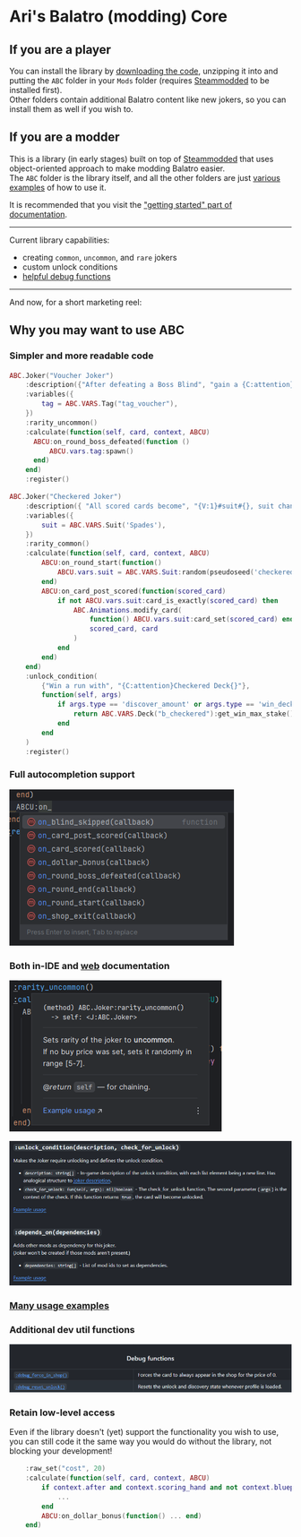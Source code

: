 # Ari's Balatro (modding) Core

## If you are a player
You can install the library by [downloading the code](https://github.com/Aurif/balatro-ABC/archive/refs/heads/main.zip), unzipping it into and putting the `ABC` folder in your `Mods` folder (requires [Steammodded](https://github.com/Steamodded/smods/wiki) to be installed first).\
Other folders contain additional Balatro content like new jokers, so you can install them as well if you wish to.


## If you are a modder
This is a library (in early stages) built on top of [Steammodded](https://github.com/Steamodded/smods/wiki#how-to-install-steamodded) that uses object-oriented approach to make modding Balatro easier. \
The `ABC` folder is the library itself, and all the other folders are just [various examples](https://github.com/Aurif/balatro-ABC/tree/main/Aris-Random-Stuff/jokers) of how to use it.

It is recommended that you visit the ["getting started" part of documentation](https://github.com/Aurif/balatro-ABC/wiki).

--- 
Current library capabilities:
 - creating `common`, `uncommon`, and `rare` jokers
 - custom unlock conditions
 - [helpful debug functions](https://github.com/Aurif/balatro-ABC/wiki/Joker#debug-functions)

--- 
And now, for a short marketing reel:
## Why you may want to use ABC

### Simpler and more readable code
```lua
ABC.Joker("Voucher Joker")
    :description({"After defeating a Boss Blind", "gain a {C:attention}#tag#{}"})
    :variables({
        tag = ABC.VARS.Tag("tag_voucher"),
    })
    :rarity_uncommon()
    :calculate(function(self, card, context, ABCU)
      ABCU:on_round_boss_defeated(function ()
          ABCU.vars.tag:spawn()
      end)
    end)
    :register()
```
```lua
ABC.Joker("Checkered Joker")
    :description({ "All scored cards become", "{V:1}#suit#{}, suit changes", "every round" })
    :variables({
        suit = ABC.VARS.Suit('Spades'),
    })
    :rarity_common()
    :calculate(function(self, card, context, ABCU)
        ABCU:on_round_start(function()
            ABCU.vars.suit = ABC.VARS.Suit:random(pseudoseed('checkered'))
        end)
        ABCU:on_card_post_scored(function(scored_card)
            if not ABCU.vars.suit:card_is_exactly(scored_card) then
                ABC.Animations.modify_card(
                    function() ABCU.vars.suit:card_set(scored_card) end,
                    scored_card, card
                )
            end
        end)
    end)
    :unlock_condition(
        {"Win a run with", "{C:attention}Checkered Deck{}"},
        function(self, args)
            if args.type == 'discover_amount' or args.type == 'win_deck' then
                return ABC.VARS.Deck("b_checkered"):get_win_max_stake() > 0
            end
        end
    )
    :register()
```

### Full autocompletion support
![autocompletion demo](.img/readme_autocompletion.png)

### Both in-IDE and [web](https://github.com/Aurif/balatro-ABC/wiki) documentation
![in-IDE documentation demo](.img/readme_documentation_ide.png)

![in-IDE documentation demo](.img/readme_documentation_web.png)

### [Many usage examples](https://github.com/Aurif/balatro-ABC/tree/main/Aris-Random-Stuff/jokers)

### Additional dev util functions
![in-IDE documentation demo](.img/readme_dev_utils.png)

### Retain low-level access
Even if the library doesn't (yet) support the functionality you wish to use, you can still code it the same way you would do without the library, not blocking your development!
```lua
    :raw_set("cost", 20)
    :calculate(function(self, card, context, ABCU)
        if context.after and context.scoring_hand and not context.blueprint then
            ...
        end
        ABCU:on_dollar_bonus(function() ... end)
    end)
```